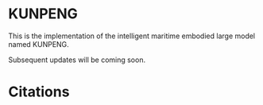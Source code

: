 # KUNPENG
This is the implementation of the intelligent maritime embodied large model named KUNPENG.

Subsequent updates will be coming soon.

# Citations
